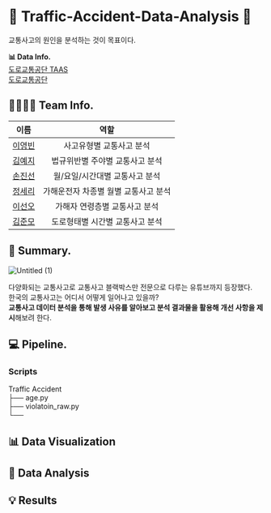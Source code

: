 # 🚗 Traffic-Accident-Data-Analysis 🚗

교통사고의 원인을 분석하는 것이 목표이다.

**📊 Data Info.**                      
[도로교통공단 TAAS](http://taas.koroad.or.kr/sta/acs/exs/typical.do?menuId=WEB_KMP_OVT_UAS_ASA#)           
[도로교통공단](https://www.data.go.kr/index.do)    


## 👩‍👩‍👧‍👦 Team Info.            
|이름|역할|             
|:------:|:---:|                    
|<span style="color:blue">[이영빈](https://github.com/Y0ungbinLEE)</span>|사고유형별 교통사고 분석|               
|<span style="color:blue">[김예지](https://github.com/meji9086)</span>|법규위반별 주야별 교통사고 분석|               
|<span style="color:blue">[손진선](https://github.com/Son-jinseon)</span>|월/요일/시간대별 교통사고 분석|          
|<span style="color:blue">[정세리](https://github.com/SERi-J)</span>|가해운전자 차종별 월별 교통사고 분석|            
|<span style="color:blue">[이선오](https://github.com/seonseono)</span>|가해자 연령층별 교통사고 분석|             
|<span style="color:blue">[김준모](https://github.com/junmojjang)</span>|도로형태별 시간별 교통사고 분석|             


## 📜 Summary.             
![Untitled (1)](https://user-images.githubusercontent.com/72390138/196888620-5ae69373-2747-4cb8-a8d7-8bd400c8f138.png)

다양화되는 교통사고로 교통사고 블랙박스만 전문으로 다루는 유튜브까지 등장했다.           
한국의 교통사고는 어디서 어떻게 일어나고 있을까?                
**교통사고 데이터 분석을 통해 발생 사유를 알아보고 분석 결과물을 활용해 개선 사항을 제시**해보려 한다.             
      

## 💻 Pipeline.
### Scripts         
Traffic Accident               
├── age.py                    
├── violatoin_raw.py                          
└──                            

## 📊 Data Visualization         

## 📑 Data Analysis

## 💡 Results
